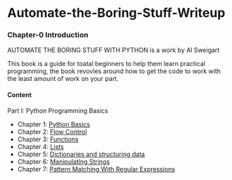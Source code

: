 # Automate-the-Boring-Stuff-Writeup

<h3>Chapter-0 Introduction</h3>

AUTOMATE THE BORING STUFF WITH PYTHON is a work by Al Sweigart 

This book is a guide for toatal beginners to help them learn practical programming, the book revovles around how to get the code to work with the least amount of work on your part.

<h4>Content</h4>

Part I: Python Programming Basics

- Chapter 1: [Python Basics](https://github.com/SreeduttRamJ/bi0sTasks/blob/main/Automatetheboringstuff/Chapter1-PythonBasics.md)
- Chapter 2: [Flow Control](https://github.com/SreeduttRamJ/bi0sTasks/blob/main/Automatetheboringstuff/Chapter2-FlowControl.md)
- Chapter 3: [Functions](https://github.com/SreeduttRamJ/bi0sTasks/blob/main/Automatetheboringstuff/Chapter3-Functions.md)
- Chapter 4: [Lists](https://github.com/SreeduttRamJ/bi0sTasks/blob/main/Automatetheboringstuff/Chapter4-Lists.md)
- Chapter 5: [Dictionaries and structuring data](https://github.com/SreeduttRamJ/bi0sTasks/blob/main/Automatetheboringstuff/Chapter5-Dictionariesandstructuringdata.md)
- Chapter 6: [Manipulating Strings](https://github.com/SreeduttRamJ/bi0sTasks/blob/main/Automatetheboringstuff/Chapter6-ManipulatingStrings.md)
- Chapter 7: [Pattern Matching With Regular Expressions](https://github.com/SreeduttRamJ/bi0sTasks/blob/main/Automatetheboringstuff/Chapter7-PatternMatching.md)
